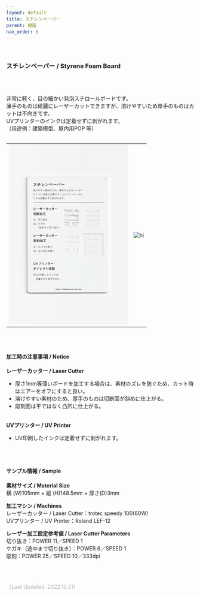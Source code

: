 ```yaml
---
layout: default
title: スチレンペーパー
parent: 樹脂
nav_order: 6
---
```


<br>

### スチレンペーパー / Styrene Foam Board

<br><br>

非常に軽く、目の細かい発泡スチロールボードです。<br>
薄手のものは綺麗にレーザーカットできますが、溶けやすいため厚手のものはカットは不向きです。<br>
UVプリンターのインクは定着せずに剥がれます。<br>
（用途例：建築模型、屋内用POP 等）
<br>
<br>

<table>
<tr style="border:none;">
<td style="border:none;"><img src="assets/11_Styrene_P_1.png" width="320" alt="hi" class="inline"/></td>
<td style="border:none;"><img src="assets/11_Styrene_P_2.png" width="320" alt="hi" class="inline"/></td>
</tr>
</table>

<br><br>


#### 加工時の注意事項 / Notice

**レーザーカッター / Laser Cutter**
<br>
* 厚さ1mm等薄いボードを加工する場合は、素材のズレを防ぐため、カット時はエアーをオフにすると良い。<br>
* 溶けやすい素材のため、厚手のものは切断面が斜めに仕上がる。<br>
* 彫刻面は平ではなく凸凹に仕上がる。<br><br>

**UVプリンター / UV Printer**
<br>
* UV印刷したインクは定着せずに剥がれます。<br>

<br><br>

#### サンプル情報 / Sample

**素材サイズ / Material Size**<br>
横 (W)105mm × 縦 (H)148.5mm × 厚さ(D)3mm

**加工マシン / Machines**<br>
レーザーカッター / Laser Cutter：trotec speedy 100(60W)<br>
UVプリンター / UV Printer：Roland LEF-12<br>

**レーザー加工設定参考値 / Laser Cutter Parameters**<br>
切り抜き：POWER 11／SPEED 1<br>
ケガキ（途中まで切り抜き）：POWER 6／SPEED 1<br>
彫刻：POWER 25／SPEED 10／333dpi<br>

<br><br>

<span style="color: #B2B2B2; ">
（Last Updated: 2022.10.31）
</span>
